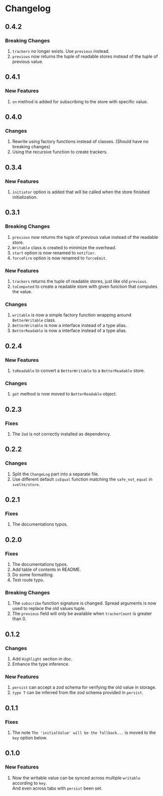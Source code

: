 # Changelog

## 0.4.2

### Breaking Changes

1. `trackers` no longer exists. Use `previous` instead.
1. `previous` now returns the tuple of readable stores instead of the tuple of previous value.


## 0.4.1

### New Features

1. `on` method is added for subscribing to the store with specific value.


## 0.4.0

### Changes

1. Rewrite using factory functions instead of classes. (Should have no breaking changes)
1. Using the recursive function to create trackers.


## 0.3.4

### New Features

1. `initiator` option is added that will be called when the store finished initialization.


## 0.3.1

### Breaking Changes

1. `previous` now returns the tuple of previous value instead of the readable store.
1. `Writable` class is created to minimize the overhead.
1. `start` option is now renamed to `notifier`.
1. `forceFire` option is now renamed to `forceEmit`.

### New Features

1. `trackers` returns the tuple of readable stores, just like old `previous`.
1. `toComputed` to create a readable store with given function that computes the value.

### Changes

1. `writable` is now a simple factory function wrapping around `BetterWritable` class.
1. `BetterWritable` is now a interface instead of a type alias.
1. `BetterReadable` is now a interface instead of a type alias.


## 0.2.4

### New Features

1. `toReadable` to convert a `BetterWritable` to a `BetterReadable` store.

### Changes

1. `get` method is now moved to `BetterReadable` object.

## 0.2.3

### Fixes

1. The `Zod` is not correctly installed as dependency.


## 0.2.2

### Changes

1. Split the `ChangeLog` part into a separate file.
1. Use different default `isEqual` function matching the `safe_not_equal` in `svelte/store`.


## 0.2.1

### Fixes

1. The documentations typos.


## 0.2.0

### Fixes

1. The documentations typos.
1. Add table of contents in README.
1. Do some formatting.
1. Test route typo.

### Breaking Changes

1. The `subscribe` function signature is changed. Spread arguments is now
   used to replace the old values tuple.
1. The `previous` field will only be available when `trackerCount` is
   greater than 0.

## 0.1.2

### Changes

1. Add `Highlight` section in doc.
1. Enhance the type inference.

### New Features

1. `persist` can accept a zod schema for verifying the old value in storage.
1. `type T` can be inferred from the zod schema provided in `persist`.


## 0.1.1

### Fixes

1. The note `The 'initialValue' will be the fallback...` is moved to the `key` option below.


## 0.1.0

### New Features

1. Now the writable value can be synced across multiple `writable` according to `key`. \
   And even across tabs with `persist` been set.
